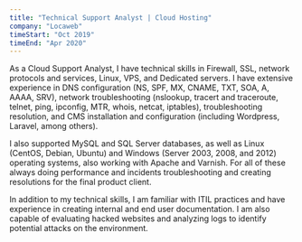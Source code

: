 ```yaml
---
title: "Technical Support Analyst | Cloud Hosting"
company: "Locaweb"
timeStart: "Oct 2019"
timeEnd: "Apr 2020"
---
```

 
As a Cloud Support Analyst, I have technical skills in Firewall, SSL, network protocols and services, Linux, VPS, and Dedicated servers. I have extensive experience in DNS configuration (NS, SPF, MX, CNAME, TXT, SOA, A, AAAA, SRV), network troubleshooting (nslookup, tracert and traceroute, telnet, ping, ipconfig, MTR, whois, netcat, iptables), troubleshooting resolution, and CMS installation and configuration (including Wordpress, Laravel, among others).

I also supported MySQL and SQL Server databases, as well as Linux (CentOS, Debian, Ubuntu) and Windows (Server 2003, 2008, and 2012) operating systems, also working with Apache and Varnish. For all of these always doing performance and incidents troubleshooting and creating resolutions for the final product client.

In addition to my technical skills, I am familiar with ITIL practices and have experience in creating internal and end user documentation. I am also capable of evaluating hacked websites and analyzing logs to identify potential attacks on the environment.
